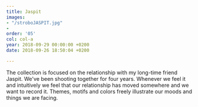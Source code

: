 ```yaml
---
title: Jaspit
images:
- "/stroboJASPIT.jpg"
- 
order: '05'
col: col-a
year: 2018-09-29 00:00:00 +0200
date: 2018-09-26 18:50:04 +0200

---
```

The collection is focused on the relationship with my long-time friend Jaspit. We've been shooting together for four years. Whenever we feel it and intuitively we feel that our relationship has moved somewhere and we want to record it. Themes, motifs and colors freely illustrate our moods and things we are facing.